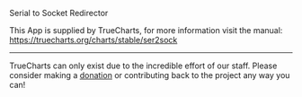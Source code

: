 Serial to Socket Redirector

This App is supplied by TrueCharts, for more information visit the manual: https://truecharts.org/charts/stable/ser2sock

---

TrueCharts can only exist due to the incredible effort of our staff.
Please consider making a [donation](https://truecharts.org/docs/about/sponsor) or contributing back to the project any way you can!
